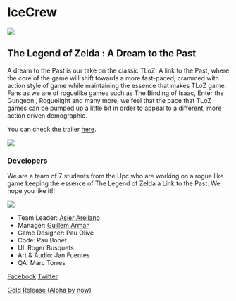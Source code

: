 # IceCrew 
![](http://imgur.com/VFkt8n5.png)


## The Legend of Zelda : A Dream to the Past

A dream to the Past is our take on the classic TLoZ: A link to the Past, where the core of the game will shift towards a more fast-paced, crammed with action style of game while maintaining the essence that makes TLoZ game. Fans as we are of roguelike games such as The Binding of Isaac, Enter the Gungeon , Roguelight and many more, we feel that the pace that TLoZ games can be pumped up a little bit in order to appeal to a different, more action driven demographic.

You can check the trailer [here](https://www.youtube.com/watch?v=KBBwDbrTZeM&feature=youtu.be).

![](http://imgur.com/EqZHxKl.png)

### Developers 

We are a team of 7 students from the Upc who are working on a rogue like game keeping the essence of The Legend of Zelda a Link to the Past. We hope you like it!!

![](http://imgur.com/0A8s6hY.png)

-	Team Leader: [Asier Arellano](https://axiermo.github.io/AsierArellanoWeb/)
- Manager: [Guillem Arman](https://github.com/GuillemArman/GuillemArman)
-	Game Designer: Pau Olive
-	Code: Pau Bonet
-	UI: Roger Busquets
-	Art & Audio: Jan Fuentes
-	QA: Marc Torres



[Facebook](https://www.facebook.com/icecrewupc/?notif_t=page_fan&notif_id=1495704480804013)
[Twitter](https://twitter.com/IceCrew_)

[Gold Release (Alpha by now)](https://github.com/BooLAW/Zelda-Project/releases/tag/v0.9.1)
